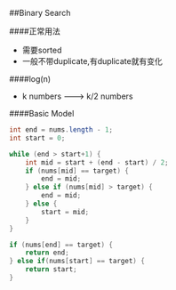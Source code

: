 ##Binary Search

####正常用法
- 需要sorted
- 一般不带duplicate,有duplicate就有变化

####log(n)
- k numbers ---> k/2 numbers

####Basic Model

```java
int end = nums.length - 1;
int start = 0;

while (end > start+1) {
    int mid = start + (end - start) / 2;
    if (nums[mid] == target) {
        end = mid;
    } else if (nums[mid] > target) {
        end = mid;
    } else {
        start = mid;
    }
}

if (nums[end] == target) {
    return end;
} else if(nums[start] == target) {
    return start;
}

```

<!-- Place this tag right after the last button or just before your close body tag. -->
<script async defer id="github-bjs" src="https://buttons.github.io/buttons.js"></script>
